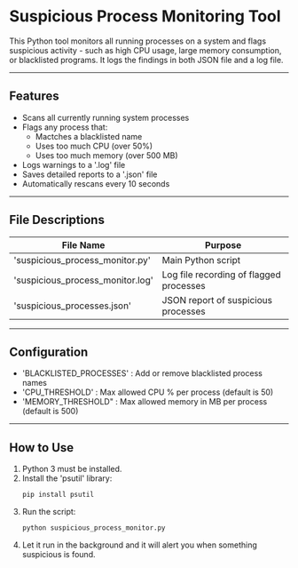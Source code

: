 # Suspicious Process Monitoring Tool

This Python tool monitors all running processes on a system and flags suspicious activity - such as high CPU usage, large memory consumption, or blacklisted programs. 
It logs the findings in both JSON file and a log file.

---

## Features

- Scans all currently running system processes
- Flags any process that:
    - Mactches a blacklisted name
    - Uses too much CPU (over 50%)
    - Uses too much memory (over 500 MB)
- Logs warnings to a '.log' file
- Saves detailed reports to a '.json' file
- Automatically rescans every 10 seconds

---

## File Descriptions

| File Name                        | Purpose                                   |
| ---------------------------------| ------------------------------------------|
| 'suspicious_process_monitor.py'  | Main Python script                        |
| 'suspicious_process_monitor.log' | Log file recording of flagged processes   |
| 'suspicious_processes.json'      | JSON report of suspicious processes       |

---

## Configuration

- 'BLACKLISTED_PROCESSES' : Add or remove blacklisted process names
- 'CPU_THRESHOLD' : Max allowed CPU  % per process (default is 50)
- 'MEMORY_THRESHOLD" : Max allowed memory in MB per process (default is 500)

---

## How to Use

1. Python 3 must be installed.
2. Install the 'psutil' library:
   ```bash
   pip install psutil
3. Run the script:
   ```bash
   python suspicious_process_monitor.py
4. Let it run in the background and it will alert you when something suspicious is found.
